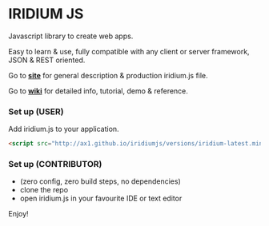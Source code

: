 
# IRIDIUM JS #

Javascript library to create web apps.

Easy to learn & use, fully compatible with any client or server framework, JSON & REST oriented.

Go to  **[site](https://ax1.github.io/iridiumjs)** for general description & production iridium.js file.

Go to **[wiki](https://github.com/ax1/iridiumjs/wiki)** for detailed info, tutorial, demo & reference.

### Set up (USER) ###
Add iridium.js to your application.

```html
<script src="http://ax1.github.io/iridiumjs/versions/iridium-latest.min.js"></script>
```

### Set up (CONTRIBUTOR) ###
- (zero config, zero build steps, no dependencies) 
- clone the repo
- open iridium.js in your favourite IDE or text editor

Enjoy!

